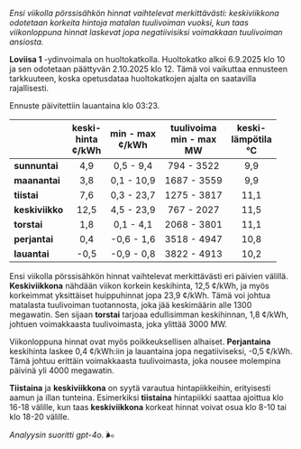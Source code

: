 *Ensi viikolla pörssisähkön hinnat vaihtelevat merkittävästi: keskiviikkona odotetaan korkeita hintoja matalan tuulivoiman vuoksi, kun taas viikonloppuna hinnat laskevat jopa negatiivisiksi voimakkaan tuulivoiman ansiosta.*

**Loviisa 1** -ydinvoimala on huoltokatkolla. Huoltokatko alkoi 6.9.2025 klo 10 ja sen odotetaan päättyvän 2.10.2025 klo 12. Tämä voi vaikuttaa ennusteen tarkkuuteen, koska opetusdataa huoltokatkojen ajalta on saatavilla rajallisesti.

Ennuste päivitettiin lauantaina klo 03:23.

|            | keski-<br>hinta<br>¢/kWh | min - max<br>¢/kWh | tuulivoima<br>min - max<br>MW | keski-<br>lämpötila<br>°C |
|:-----------|:----------------:|:----------------:|:-------------:|:-------------:|
| **sunnuntai** | 4,9            | 0,5 - 9,4       | 794 - 3522    | 9,9           |
| **maanantai** | 3,8            | 0,1 - 10,9      | 1687 - 3559   | 9,9           |
| **tiistai**   | 7,6            | 0,3 - 23,7      | 1275 - 3817   | 11,1          |
| **keskiviikko**| 12,5          | 4,5 - 23,9      | 767 - 2027    | 11,5          |
| **torstai**   | 1,8            | 0,1 - 4,1       | 2068 - 3801   | 11,1          |
| **perjantai** | 0,4            | -0,6 - 1,6      | 3518 - 4947   | 10,8          |
| **lauantai**  | -0,5           | -0,9 - 0,8      | 3822 - 4913   | 10,2          |

Ensi viikolla pörssisähkön hinnat vaihtelevat merkittävästi eri päivien välillä. **Keskiviikkona** nähdään viikon korkein keskihinta, 12,5 ¢/kWh, ja myös korkeimmat yksittäiset huippuhinnat jopa 23,9 ¢/kWh. Tämä voi johtua matalasta tuulivoiman tuotannosta, joka jää keskimäärin alle 1300 megawatin. Sen sijaan **torstai** tarjoaa edullisimman keskihinnan, 1,8 ¢/kWh, johtuen voimakkaasta tuulivoimasta, joka ylittää 3000 MW.

Viikonloppuna hinnat ovat myös poikkeuksellisen alhaiset. **Perjantaina** keskihinta laskee 0,4 ¢/kWh:iin ja lauantaina jopa negatiiviseksi, -0,5 ¢/kWh. Tämä johtuu erittäin voimakkaasta tuulivoimasta, joka nousee molempina päivinä yli 4000 megawatin.

**Tiistaina** ja **keskiviikkona** on syytä varautua hintapiikkeihin, erityisesti aamun ja illan tunteina. Esimerkiksi **tiistaina** hintapiikki saattaa ajoittua klo 16-18 välille, kun taas **keskiviikkona** korkeat hinnat voivat osua klo 8-10 tai klo 18-20 välille.

*Analyysin suoritti gpt-4o.* 🌬️
